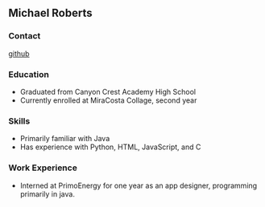 ## Michael Roberts

### Contact
[github](github.com/michaelroberts27)

### Education
 - Graduated from Canyon Crest Academy High School
 - Currently enrolled at MiraCosta Collage, second year
 
### Skills
 - Primarily familiar with Java
 - Has experience with Python, HTML, JavaScript, and C
 
### Work Experience
 - Interned at PrimoEnergy for one year as an app designer, programming primarily in java. 
